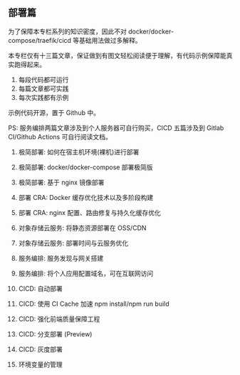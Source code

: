 ## 部署篇

为了保障本专栏系列的知识密度，因此不对 docker/docker-compose/traefik/cicd 等基础用法做过多解释。

本专栏仅有十三篇文章，保证做到有图文轻松阅读便于理解，有代码示例保障能真实跑得起来。

1. 每段代码都可运行
1. 每篇文章都可实践
1. 每次实践都有示例

示例代码开源，置于 Github 中。

PS: 服务编排两篇文章涉及到个人服务器可自行购买，CICD 五篇涉及到 Gitlab CI/Github Actions 可自行阅读文档。

1. 极简部署: 如何在宿主机环境(裸机)进行部署
1. 极简部署: docker/docker-compose 部署极简版
1. 极简部署: 基于 nginx 镜像部署
1. 部署 CRA: Docker 缓存优化技术以及多阶段构建
1. 部署 CRA: nginx 配置、路由修复与持久化缓存优化
1. 对象存储云服务: 将静态资源部署在 OSS/CDN
1. 对象存储云服务: 部署时间与云服务优化
1. 服务编排: 服务发现与网关搭建
1. 服务编排: 将个人应用配置域名，可在互联网访问
1. CICD: 自动部署
1. CICD: 使用 CI Cache 加速 npm install/npm run build
1. CICD: 强化前端质量保障工程
1. CICD: 分支部署 (Preview)
1. CICD: 灰度部署

1. 环境变量的管理